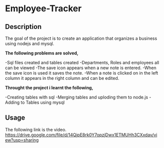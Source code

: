# Employee-Tracker

## Description 
The goal of the project is to create an application that organizes a business using nodejs and mysql.

**The following problems are solved,**

-Sql files created and tables created
-Departments, Roles and employees all can be viewed
-The save icon appears when a new note is entered.
-When the save icon is used it saves the note.
-When a note is clicked on in the left column it appears in the right column and can be edited.

**Throught the project i learnt the following,**

-Creating tables with sql
-Merging tables and uploding them to node.js
-Adding to Tables using mysql

## Usage 
The following link is the video.
https://drive.google.com/file/d/14QjpE8rk0Y7opzjDwx1ETMUHh3CXxdav/view?usp=sharing



